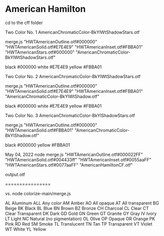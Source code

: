 # American Hamilton

cd to the cff folder


Two Color No. 1
AmericanChromaticColor-BkYlWtShadowStars.otf

merge.js "HWTAmericanOutline.otf#000000" "HWTAmericanSolid.otf#E7E4E9" "HWTAmericanInset.otf#FBBA01" "HWTAmericanStars.otf#000000" "AmericanChromaticColor-BkYlWtShadowStars.otf"

black #000000
white #E7E4E9
yellow #FBBA01


Two Color No. 2
AmericanChromaticColor-BkYlWtShadowStars.otf

merge.js "HWTAmericanOutline.otf#000000" "HWTAmericanSolid.otf#E7E4E9" "HWTAmericanInset.otf#FBBA01"  "AmericanChromaticColor-BkYlWtShadow.otf"

black #000000
white #E7E4E9
yellow #FBBA01


Two Color No. 3
AmericanChromaticColor-BkYlShadowStars.otf

merge.js "HWTAmericanOutline.otf#000000" "HWTAmericanSolid.otf#FBBA01"  "AmericanChromaticColor-BkYlShadow.otf"

black #000000
yellow #FBBA01






May 04, 2022
node merge.js "HWTAmericanOutline.otf#000022FF" "HWTAmericanSolid.otf#004433ff" "HWTAmericanInset.otf#0055aaFF" "HWTAmericanStars.otf#0077aaFF" "AmericanHamiltonCF.otf"

 output.otf


================

vs.
node colorize-main/merge.js 


AL	Aluminum
ALL	Any color
AM	Amber
AO	All opaque
AT	All transparent
BG	Beige
BK	Black
BL	Blue
BN	Brown
BZ	Bronze
CH	Charcoal
CL	Clear
CT	Clear Transparent
DK	Dark
GD	Gold
GN	Green
GT	Granite
GY	Gray
IV	Ivory
LT	Light
NC	Natural (no pigmentation)
OL	Olive
OP	Opaque
OR	Orange
PK	Pink
RD	Red
SM	Smoke
TL	Translucent
TN	Tan
TP	Transparent
VT	Violet
WT	White
YL	Yellow